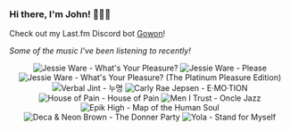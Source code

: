 ### Hi there, I'm John! 🏄🏻‍♂️

Check out my Last.fm Discord bot [Gowon](http://gowon.ca)!

_Some of the music I've been listening to recently!_


<!-- lastfm -->
<p align="center"><img src="https://lastfm.freetls.fastly.net/i/u/64s/1efdf5b6ba52459efb7a4a3f60b0d2a8.jpg" title="Jessie Ware - What's Your Pleasure?"> <img src="https://lastfm.freetls.fastly.net/i/u/64s/7479b651889525b577b2d793cc9f6636.jpg" title="Jessie Ware - Please"> <img src="https://lastfm.freetls.fastly.net/i/u/64s/86e165926623af0b9c45ea8b58fb5efc.jpg" title="Jessie Ware - What's Your Pleasure? (The Platinum Pleasure Edition)"> <img src="https://lastfm.freetls.fastly.net/i/u/64s/0889d78948702f56f7f5762394c57c74.png" title="Verbal Jint - 누명"> <img src="https://lastfm.freetls.fastly.net/i/u/64s/fec9b0cbbeeb4e47c1f8457d75da5595.png" title="Carly Rae Jepsen - E·MO·TION"> <img src="https://lastfm.freetls.fastly.net/i/u/64s/63418a4ffc590e3f2efee5db1f25db43.jpg" title="House of Pain - House of Pain"> <img src="https://lastfm.freetls.fastly.net/i/u/64s/e4c84efa4965da3dc4c1a40c40afe389.png" title="Men I Trust - Oncle Jazz"> <img src="https://lastfm.freetls.fastly.net/i/u/64s/5db8d306165743ffabbb1c0b1bfd6276.png" title="Epik High - Map of the Human Soul"> <img src="https://lastfm.freetls.fastly.net/i/u/64s/c17e319c753b12767e9639b211d563e0.jpg" title="Deca & Neon Brown - The Donner Party"> <img src="https://lastfm.freetls.fastly.net/i/u/64s/afee6025668b21a38c66de6d15b4e543.jpg" title="Yola - Stand for Myself"> </p>
